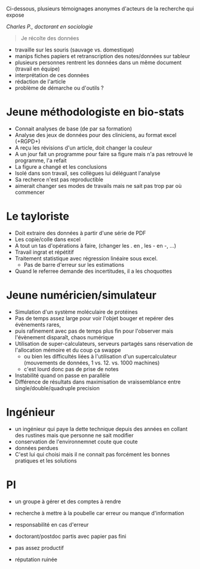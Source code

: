 Ci-dessous, plusieurs témoignages anonymes d'acteurs de la recherche qui expose  

*Charles P., doctorant en sociologie*
> Je récolte des données  
- travaille sur les souris (sauvage vs. domestique)
- manips fiches papiers et retranscription des notes/données sur tableur
- plusieurs personnes rentrent les données dans un même document (travail en équipe)
- interprétation de ces données
- rédaction de l'article
- problème de démarche ou d'outils ?

# Jeune méthodologiste en bio-stats
- Connait analyses de base (de par sa formation)
- Analyse des jeux de données pour des cliniciens, au format excel (+RGPD+)
- A reçu les révisions d'un article, doit changer la couleur
- A un jour fait un programme pour faire sa figure mais n'a pas retrouvé le programme, l'a refait
- La figure a changé et les conclusions
- Isolé dans son travail, ses collègues lui déléguant l'analyse
- Sa recherce n'est pas reproductible
- aimerait changer ses modes de travails mais ne sait pas trop par où
  commencer
# Le tayloriste
- Doit extraire des données à partir d'une série de PDF
- Les copie/colle dans excel
- A tout un tas d'opérations à faire, (changer les . en , les - en -, ...)
- Travail ingrat et répétitif
- Traitement statistique avec régression linéaire sous excel.
  - Pas de barre d'erreur sur les estimations
- Quand le referree demande des incertitudes, il a les choquottes
# Jeune numéricien/simulateur
- Simulation d'un système moléculaire de protéines
- Pas de temps assez large pour voir l'objet bouger et repérer des
  évènements rares,
- puis rafinement avec pas de temps plus fin pour l'observer mais
  l'évènement disparaît, chaos numérique
- Utilisation de super-calculateurs, serveurs partagés sans
  réservation de l'allocation mémoire et du coup ça swappe
  - ou bien les difficultés liées à l'utilisation d'un
    supercalculateur (mouvements de données, 1 vs. 12. vs. 1000
    machines)
  - c'est lourd donc pas de prise de notes
- Instabilité quand on passe en parallèle
- Différence de résultats dans maximisation de vraissemblance entre
  single/double/quadruple precision
# Ingénieur
- un ingénieur qui paye la dette technique depuis des années en
  collant des rustines mais que personne ne sait modifier
- conservation de l'environnemnet coute que coute
- données perdues
- C'est lui qui choisi mais il ne connait pas forcément les bonnes
  pratiques et les solutions
# PI
- un groupe à gérer et des comptes à rendre

- recherche à mettre à la poubelle car erreur ou manque d'information
- responsabilité en cas d'erreur
- doctorant/postdoc partis avec papier pas fini
- pas assez productif
- réputation ruinée


